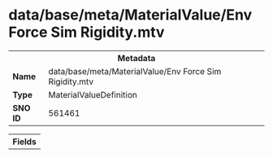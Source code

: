 <h1>data/base/meta/MaterialValue/Env Force Sim Rigidity.mtv</h1><table><tr><th colspan="100%">Metadata</th></tr><tr><td><b>Name</b></td><td>data/base/meta/MaterialValue/Env Force Sim Rigidity.mtv</td></tr><tr><td><b>Type</b></td><td>MaterialValueDefinition</td></tr><tr><td><b>SNO ID</b></td><td>561461</td></tr></table>

<table><tr><th colspan="100%">Fields</th></tr></table>

